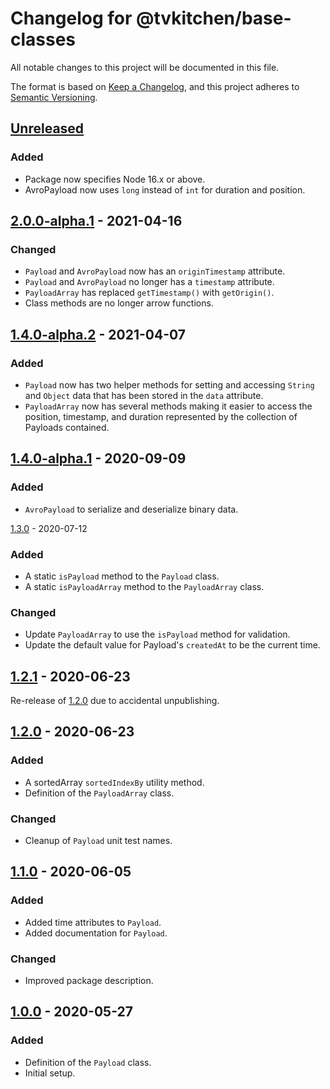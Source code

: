 # Changelog for @tvkitchen/base-classes

All notable changes to this project will be documented in this file.

The format is based on [Keep a Changelog](https://keepachangelog.com/en/1.0.0/),
and this project adheres to [Semantic Versioning](https://semver.org/spec/v2.0.0.html).

## [Unreleased]
### Added
- Package now specifies Node 16.x or above.
- AvroPayload now uses `long` instead of `int` for duration and position.

## [2.0.0-alpha.1] - 2021-04-16
### Changed
- `Payload` and `AvroPayload` now has an `originTimestamp` attribute.
- `Payload` and `AvroPayload` no longer has a `timestamp` attribute.
- `PayloadArray` has replaced `getTimestamp()` with `getOrigin()`.
- Class methods are no longer arrow functions.

## [1.4.0-alpha.2] - 2021-04-07
### Added
- `Payload` now has two helper methods for setting and accessing `String` and `Object` data that has been stored in the `data` attribute.
- `PayloadArray` now has several methods making it easier to access the position, timestamp, and duration represented by the collection of Payloads contained.

## [1.4.0-alpha.1] - 2020-09-09
### Added
- `AvroPayload` to serialize and deserialize binary data.

[1.3.0] - 2020-07-12
### Added
- A static `isPayload` method to the `Payload` class.
- A static `isPayloadArray` method to the `PayloadArray` class.

### Changed
- Update `PayloadArray` to use the `isPayload` method for validation.
- Update the default value for Payload's `createdAt` to be the current time.

## [1.2.1] - 2020-06-23
Re-release of [1.2.0] due to accidental unpublishing.

## [1.2.0] - 2020-06-23
### Added
- A sortedArray `sortedIndexBy` utility method.
- Definition of the `PayloadArray` class.

### Changed
- Cleanup of `Payload` unit test names.

## [1.1.0] - 2020-06-05
### Added
- Added time attributes to `Payload`.
- Added documentation for `Payload`.

### Changed
- Improved package description.

## [1.0.0] - 2020-05-27
### Added
- Definition of the `Payload` class.
- Initial setup.

[Unreleased]: https://github.com/tvkitchen/base/compare/@tvkitchen/base-classes@2.0.0-alpha.1...HEAD
[2.0.0-alpha.1]: https://github.com/tvkitchen/base/releases/tag/@tvkitchen/base-classes@2.0.0-alpha.1
[1.4.0-alpha.2]: https://github.com/tvkitchen/base/releases/tag/@tvkitchen/base-classes@1.4.0-alpha.2
[1.4.0-alpha.1]: https://github.com/tvkitchen/base/releases/tag/@tvkitchen/base-classes@1.4.0-alpha.1
[1.3.0]: https://github.com/tvkitchen/base/releases/tag/@tvkitchen/base-classes@1.3.0
[1.2.1]: https://github.com/tvkitchen/base/releases/tag/@tvkitchen/base-classes@1.2.1
[1.2.0]: https://github.com/tvkitchen/base/releases/tag/@tvkitchen/base-classes@1.2.0
[1.1.0]: https://github.com/tvkitchen/base/releases/tag/@tvkitchen/base-classes@1.1.0
[1.0.0]: https://github.com/tvkitchen/base/releases/tag/@tvkitchen/base-classes@1.0.0
